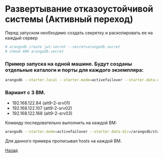 # Развертывание отказоустойчивой системы (Активный переход)

Перед запуском необходимо создать секретку и раскопировать ее на каждый сервер

```bash
# arangodb create jwt-secret --secret=arangodb.secret
# chmod 400 arangodb.secret
```

### Пример запуска на одной машине. Будут созданы отдельные каталоги и порты для каждого  экземпляра: 

```bash
arangodb --starter.local --starter.mode=activefailover --starter.data-dir=./localdata --auth.jwt-secret=/etc/arangodb.secret --agents.agency.supervision-grace-period=30
```

### Вариант с 3 ВМ. 

- 192.168.122.84 (alt9-2-srv01)
- 192.168.122.107 (alt9-2-srv02)
- 192.168.122.168 (alt9-2-srv03)

Команду последовательно выполнить на каждой ВМ:

```bash
arangodb --starter.mode=activefailover --starter.data-dir=/arangodb/starter/ --auth.jwt-secret=/arangodb/arangodb.secret --agents.agency.supervision-grace-period=30 --starter.join alt9-2-srv01,alt9-2-srv02,alt9-2-srv03
```

Для данного примера прописывал hosts на каждой ВМ.

[Назад](./README.md)